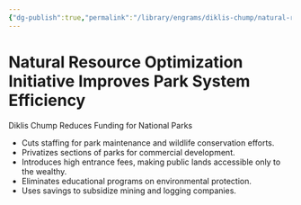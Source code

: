 ```yaml
---
{"dg-publish":true,"permalink":"/library/engrams/diklis-chump/natural-resource-optimization-initiative-improves-park-system-efficiency/","tags":["DC/DOGE"]}
---
```


# Natural Resource Optimization Initiative Improves Park System Efficiency
Diklis Chump Reduces Funding for National Parks
- Cuts staffing for park maintenance and wildlife conservation efforts.  
- Privatizes sections of parks for commercial development.  
- Introduces high entrance fees, making public lands accessible only to the wealthy.  
- Eliminates educational programs on environmental protection.  
- Uses savings to subsidize mining and logging companies.
